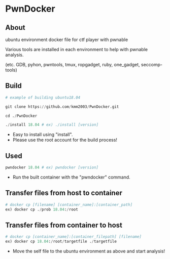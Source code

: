 # PwnDocker

## About
ubuntu environment docker file for ctf player with pwnable

Various tools are installed in each environment to help with pwnable analysis.

(etc. GDB, pyhon, pwntools, tmux, ropgadget, ruby, one_gadget, seccomp-tools)


## Build
```python
# example of building ubuntu18.04

git clone https://github.com/kmm2003/PwnDocker.git

cd ./PwnDocker

./install 18.04 # ex) ./install [version]

```

- Easy to install using "install".
- Please use the root account for the build process!


## Used
```python
pwndocker 18.04 # ex) pwndocker [version]
```

- Run the built container with the "pwndocker" command.


## **Transfer files from host to container**
```python
# docker cp [filename] [container_name]:[container_path]
ex) docker cp ./prob 18.04:/root
```

## **Transfer files from container to host**
```python
# docker cp [container_name]:[container_filepath] [filename]
ex) docker cp 18.04:/root/targetfile ./targetfile
```

- Move the self file to the ubuntu environment as above and start analysis!
